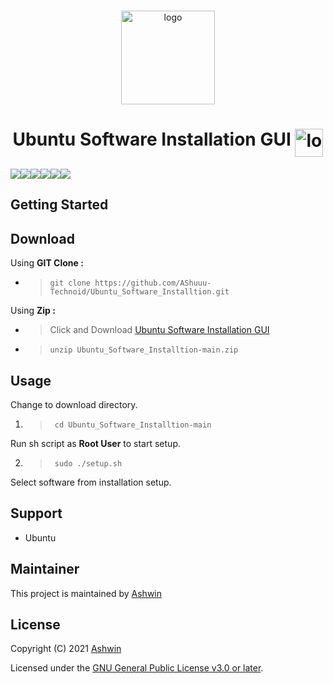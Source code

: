 <!-- PROJECT LOGO -->
<br />
<p align="center">
  <a>
    <img src="https://linuxx.info/wp-content/uploads/2019/04/eac0630b6c4cc9d1b3c1dae9e775f4e9-1.png" alt="logo" width="150" height="150"/>
  </a>
  <h1 align="center">Ubuntu Software Installation GUI <img align="top" src="https://telegra.ph/file/3898bdbce63b2dbd6bde9.gif" alt="logo" width="45" height="45"/></h1>
</p>
  <a>
    <img src=https://img.shields.io/badge/Ubuntu-E95420?style=flat-square&logo=ubuntu&logoColor=white /><img src=https://img.shields.io/github/license/AShuuu-Technoid/Ubuntu_Software_Installtion?style=flat-square /><img src=https://img.shields.io/github/v/release/AShuuu-Technoid/Ubuntu_Software_Installtion?style=flat-square /><img src=https://img.shields.io/github/downloads/AShuuu-Technoid/Ubuntu_Software_Installtion/total?style=flat-square /><img src=https://img.shields.io/github/last-commit/AShuuu-Technoid/Ubuntu_Software_Installtion?style=flat-square /><img src=https://img.shields.io/badge/author-Ashwin-blue?style=flat-square />
  </a>

## Getting Started

## Download
Using **GIT Clone :**
- >`git clone https://github.com/AShuuu-Technoid/Ubuntu_Software_Installtion.git`

Using **Zip :**
- >Click and Download [Ubuntu Software Installation GUI](https://github.com/AShuuu-Technoid/Ubuntu_Software_Installtion/archive/refs/heads/main.zip)

- >`unzip Ubuntu_Software_Installtion-main.zip`

## Usage

Change to download directory.
1. >` cd Ubuntu_Software_Installtion-main`

Run sh script as **Root User** to start setup.

2. >` sudo ./setup.sh`

Select software from installation setup.

## Support
- Ubuntu

## Maintainer
This project is maintained by [Ashwin](https://ashuuu.ml/)

## License

Copyright (C) 2021 [Ashwin](https://ashwin.ml/)

Licensed under the [GNU General Public License v3.0 or later](LICENSE).
